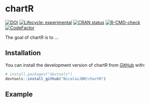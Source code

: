
<!-- README.md is generated from README.Rmd. Please edit that file -->

# chartR

<!-- badges: start -->

[![DOI](https://zenodo.org/badge/530249852.svg)](https://zenodo.org/badge/latestdoi/530249852)
[![Lifecycle:
experimental](https://img.shields.io/badge/lifecycle-experimental-orange.svg)](https://lifecycle.r-lib.org/articles/stages.html#experimental)
[![CRAN
status](https://www.r-pkg.org/badges/version/chartR)](https://CRAN.R-project.org/package=chartR)
[![R-CMD-check](https://github.com/NicolasJBM/chartR/actions/workflows/R-CMD-check.yaml/badge.svg)](https://github.com/NicolasJBM/chartR/actions/workflows/R-CMD-check.yaml)
[![CodeFactor](https://www.codefactor.io/repository/github/NicolasJBM/chartR/badge)](https://www.codefactor.io/repository/github/NicolasJBM/chartR)
<!-- badges: end -->

The goal of chartR is to …

## Installation

You can install the development version of chartR from
[GitHub](https://github.com/) with:

``` r
# install.packages("devtools")
devtools::install_github("NicolasJBM/chartR")
```

## Example
